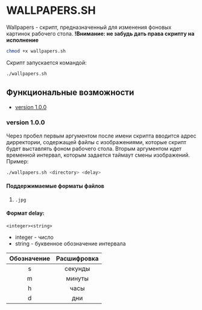 # WALLPAPERS.SH

Wallpapers - скрипт, предназначенный для изменения фоновых картинок рабочего стола.
**!Внимание: не забудь дать права скрипту на исполнение**
```bash
chmod +x wallpapers.sh
```
Скрипт запускается командой:
```bash
./wallpapers.sh
```

## Функциональные возможности

+ [version 1.0.0](#1.0.0)

### <a name="Naz"></a> version 1.0.0

Через пробел первым аргументом после имени скрипта вводится адрес дирректории, содержащей файлы с изображениями, которые скрипт будет выставлять фоном рабочего стола. Вторым аргументом идет временной интервал, которым задается таймаут смены изображений.
Пример:
```bash
./wallpapers.sh <directory> <delay>
```

#### Поддержимаемые форматы файлов
1. ```.jpg```

#### Формат delay:
```<integer><string>```
- integer - число
- string - буквенное обозначение интервала

|Обозначение|Расшифровка|
|:---------:|:---------:|
|s|секунды|
|m|минуты|
|h|часы|
|d|дни|
